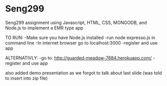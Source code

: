 Seng299
=======

Seng299 assignment using Javascript, HTML, CSS, MONGODB, and Node.js
to implement a EMR type app

TO RUN:
	-Make sure you have Node.js installed
	-run node expresso.js in command line
	-In internet browser go to localhost:3000
	-register and use app
	
ALTERNATIVLY:
	-go to:
		http://guarded-meadow-7684.herokuapp.com/
	-register and use app
	
also added demo presentation as we forgot to talk about last slide (was told to insert into zip file)